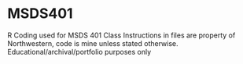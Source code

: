 # MSDS401
R Coding used for MSDS 401 Class
Instructions in files are property of Northwestern, code is mine unless stated otherwise. Educational/archival/portfolio purposes only
